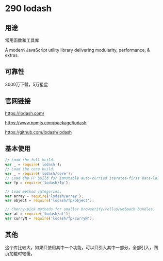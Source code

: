 # 290 lodash

## 用途

常用函数和工具库

A modern JavaScript utility library delivering modularity, performance, & extras.

## 可靠性

3000万下载，5万星星

## 官网链接

https://lodash.com/

https://www.npmjs.com/package/lodash

https://github.com/lodash/lodash


## 基本使用

```js
// Load the full build.
var _ = require('lodash');
// Load the core build.
var _ = require('lodash/core');
// Load the FP build for immutable auto-curried iteratee-first data-last methods.
var fp = require('lodash/fp');

// Load method categories.
var array = require('lodash/array');
var object = require('lodash/fp/object');

// Cherry-pick methods for smaller browserify/rollup/webpack bundles.
var at = require('lodash/at');
var curryN = require('lodash/fp/curryN');
```

## 其他

这个库比较大，如果只使用其中一个功能，可以只引入其中一部分，全部引入，网页加载时较慢。
